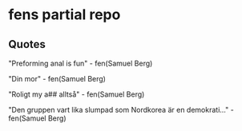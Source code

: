 # fens partial repo

## Quotes

"Preforming anal is fun" - fen(Samuel Berg)

"Din mor" - fen(Samuel Berg)

"Roligt my a## alltså" - fen(Samuel Berg)

"Den gruppen vart lika slumpad som Nordkorea är en demokrati..." - fen(Samuel Berg)